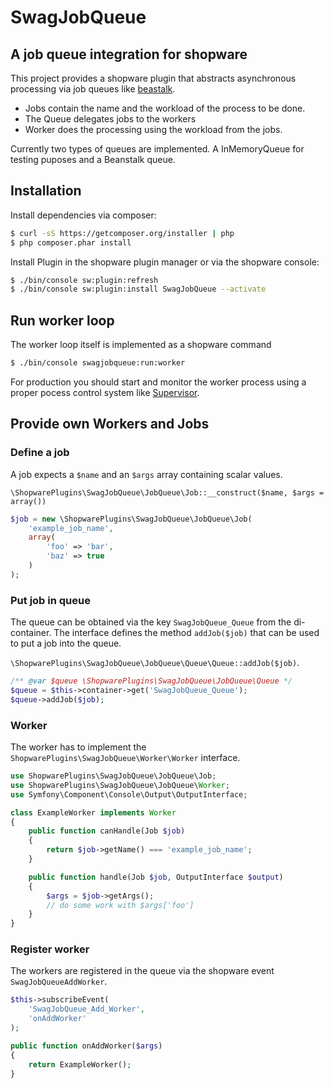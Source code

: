 # SwagJobQueue

## A job queue integration for shopware

This project provides a shopware plugin that abstracts asynchronous processing via job queues like [beastalk](http://kr.github.io/beanstalkd/).

- Jobs contain the name and the workload of the process to be done.
- The Queue delegates jobs to the workers
- Worker does the processing using the workload from the jobs.

Currently two types of queues are implemented. A InMemoryQueue for testing puposes and a Beanstalk queue.

## Installation

Install dependencies via composer:

```bash
$ curl -sS https://getcomposer.org/installer | php
$ php composer.phar install
```

Install Plugin in the shopware plugin manager or via the shopware console:

```bash
$ ./bin/console sw:plugin:refresh
$ ./bin/console sw:plugin:install SwagJobQueue --activate
```

## Run worker loop
The worker loop itself is implemented as a shopware command
```bash
$ ./bin/console swagjobqueue:run:worker
```

For production you should start and monitor the worker process using a proper pocess control system like [Supervisor](http://supervisord.org/).


## Provide own Workers and Jobs

### Define a job
A job expects a `$name` and an `$args` array containing scalar values.

`\ShopwarePlugins\SwagJobQueue\JobQueue\Job::__construct($name, $args = array())`

```php
$job = new \ShopwarePlugins\SwagJobQueue\JobQueue\Job(
    'example_job_name',
    array(
        'foo' => 'bar',
        'baz' => true
    )
);
```

### Put job in queue
The queue can be obtained via the key `SwagJobQueue_Queue` from the di-container.
The interface defines the method `addJob($job)` that can be used to put a job into the queue.

`\ShopwarePlugins\SwagJobQueue\JobQueue\Queue\Queue::addJob($job)`.

```php
/** @var $queue \ShopwarePlugins\SwagJobQueue\JobQueue\Queue */
$queue = $this->container->get('SwagJobQueue_Queue');
$queue->addJob($job);
```


### Worker
The worker has to implement the `ShopwarePlugins\SwagJobQueue\Worker\Worker` interface.


```php
use ShopwarePlugins\SwagJobQueue\JobQueue\Job;
use ShopwarePlugins\SwagJobQueue\JobQueue\Worker;
use Symfony\Component\Console\Output\OutputInterface;

class ExampleWorker implements Worker
{
    public function canHandle(Job $job)
    {
        return $job->getName() === 'example_job_name';
    }

    public function handle(Job $job, OutputInterface $output)
    {
        $args = $job->getArgs();
        // do some work with $args['foo']
    }
}
```

### Register worker
The workers are registered in the queue via the shopware event `SwagJobQueueAddWorker`.

```php
$this->subscribeEvent(
    'SwagJobQueue_Add_Worker',
    'onAddWorker'
);

public function onAddWorker($args)
{
    return ExampleWorker();
}
```

